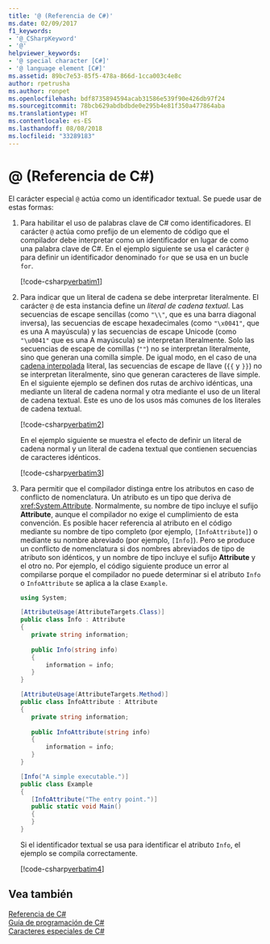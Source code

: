 ```yaml
---
title: '@ (Referencia de C#)'
ms.date: 02/09/2017
f1_keywords:
- '@_CSharpKeyword'
- '@'
helpviewer_keywords:
- '@ special character [C#]'
- '@ language element [C#]'
ms.assetid: 89bc7e53-85f5-478a-866d-1cca003c4e8c
author: rpetrusha
ms.author: ronpet
ms.openlocfilehash: bdf8735894594acab31586e539f90e426db97f24
ms.sourcegitcommit: 78bcb629abdbdbde0e295b4e81f350a477864aba
ms.translationtype: HT
ms.contentlocale: es-ES
ms.lasthandoff: 08/08/2018
ms.locfileid: "33289183"
---
```

# <a name="-c-reference"></a>@ (Referencia de C#)

El carácter especial `@` actúa como un identificador textual. Se puede usar de estas formas:

1. Para habilitar el uso de palabras clave de C# como identificadores. El carácter `@` actúa como prefijo de un elemento de código que el compilador debe interpretar como un identificador en lugar de como una palabra clave de C#. En el ejemplo siguiente se usa el carácter `@` para definir un identificador denominado `for` que se usa en un bucle `for`.

   [!code-csharp[verbatim1](../../../../samples/snippets/csharp/language-reference/keywords/verbatim1.cs#1)]

1. Para indicar que un literal de cadena se debe interpretar literalmente. El carácter `@` de esta instancia define un *literal de cadena textual*. Las secuencias de escape sencillas (como `"\\"`, que es una barra diagonal inversa), las secuencias de escape hexadecimales (como `"\x0041"`, que es una A mayúscula) y las secuencias de escape Unicode (como `"\u0041"` que es una A mayúscula) se interpretan literalmente. Solo las secuencias de escape de comillas (`""`) no se interpretan literalmente, sino que generan una comilla simple. De igual modo, en el caso de una [cadena interpolada](interpolated.md) literal, las secuencias de escape de llave (`{{` y `}}`) no se interpretan literalmente, sino que generan caracteres de llave simple. En el siguiente ejemplo se definen dos rutas de archivo idénticas, una mediante un literal de cadena normal y otra mediante el uso de un literal de cadena textual. Este es uno de los usos más comunes de los literales de cadena textual.

   [!code-csharp[verbatim2](../../../../samples/snippets/csharp/language-reference/keywords/verbatim1.cs#2)]

   En el ejemplo siguiente se muestra el efecto de definir un literal de cadena normal y un literal de cadena textual que contienen secuencias de caracteres idénticos.

   [!code-csharp[verbatim3](../../../../samples/snippets/csharp/language-reference/keywords/verbatim1.cs#3)]

1. Para permitir que el compilador distinga entre los atributos en caso de conflicto de nomenclatura. Un atributo es un tipo que deriva de <xref:System.Attribute>. Normalmente, su nombre de tipo incluye el sufijo **Attribute**, aunque el compilador no exige el cumplimiento de esta convención. Es posible hacer referencia al atributo en el código mediante su nombre de tipo completo (por ejemplo, `[InfoAttribute]`) o mediante su nombre abreviado (por ejemplo, `[Info]`). Pero se produce un conflicto de nomenclatura si dos nombres abreviados de tipo de atributo son idénticos, y un nombre de tipo incluye el sufijo **Attribute** y el otro no. Por ejemplo, el código siguiente produce un error al compilarse porque el compilador no puede determinar si el atributo `Info` o `InfoAttribute` se aplica a la clase `Example`.

   ```csharp
   using System;

   [AttributeUsage(AttributeTargets.Class)]
   public class Info : Attribute
   {
      private string information;
      
      public Info(string info)
      {
          information = info;
      }
   }

   [AttributeUsage(AttributeTargets.Method)]
   public class InfoAttribute : Attribute
   {
      private string information;
      
      public InfoAttribute(string info)
      {
          information = info;
      }
   }

   [Info("A simple executable.")]
   public class Example
   {
      [InfoAttribute("The entry point.")]
      public static void Main()
      {
      }
   }
   ```  

   Si el identificador textual se usa para identificar el atributo `Info`, el ejemplo se compila correctamente.

   [!code-csharp[verbatim4](../../../../samples/snippets/csharp/language-reference/keywords/verbatim4.cs#1)]

## <a name="see-also"></a>Vea también  
 [Referencia de C#](../../../csharp/language-reference/index.md)  
 [Guía de programación de C#](../../../csharp/programming-guide/index.md)  
 [Caracteres especiales de C#](../../../csharp/language-reference/tokens/index.md)
